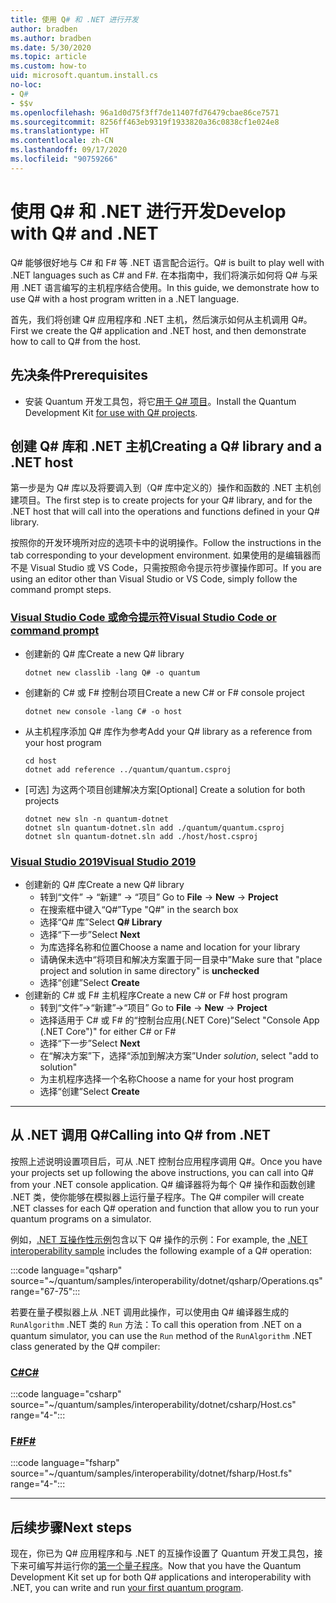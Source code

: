 ```yaml
---
title: 使用 Q# 和 .NET 进行开发
author: bradben
ms.author: bradben
ms.date: 5/30/2020
ms.topic: article
ms.custom: how-to
uid: microsoft.quantum.install.cs
no-loc:
- Q#
- $$v
ms.openlocfilehash: 96a1d0d75f3ff7de11407fd76479cbae86ce7571
ms.sourcegitcommit: 8256ff463eb9319f1933820a36c0838cf1e024e8
ms.translationtype: HT
ms.contentlocale: zh-CN
ms.lasthandoff: 09/17/2020
ms.locfileid: "90759266"
---
```

# <a name="develop-with-no-locq-and-net"></a><span data-ttu-id="1c895-102">使用 Q# 和 .NET 进行开发</span><span class="sxs-lookup"><span data-stu-id="1c895-102">Develop with Q# and .NET</span></span>

<span data-ttu-id="1c895-103">Q# 能够很好地与 C# 和 F# 等 .NET 语言配合运行。</span><span class="sxs-lookup"><span data-stu-id="1c895-103">Q# is built to play well with .NET languages such as C# and F#.</span></span>
<span data-ttu-id="1c895-104">在本指南中，我们将演示如何将 Q# 与采用 .NET 语言编写的主机程序结合使用。</span><span class="sxs-lookup"><span data-stu-id="1c895-104">In this guide, we demonstrate how to use Q# with a host program written in a .NET language.</span></span>

<span data-ttu-id="1c895-105">首先，我们将创建 Q# 应用程序和 .NET 主机，然后演示如何从主机调用 Q#。</span><span class="sxs-lookup"><span data-stu-id="1c895-105">First we create the Q# application and .NET host, and then demonstrate how to call to Q# from the host.</span></span>

## <a name="prerequisites"></a><span data-ttu-id="1c895-106">先决条件</span><span class="sxs-lookup"><span data-stu-id="1c895-106">Prerequisites</span></span>

- <span data-ttu-id="1c895-107">安装 Quantum 开发工具包，将它[用于 Q# 项目](xref:microsoft.quantum.install.standalone)。</span><span class="sxs-lookup"><span data-stu-id="1c895-107">Install the Quantum Development Kit [for use with Q# projects](xref:microsoft.quantum.install.standalone).</span></span>

## <a name="creating-a-no-locq-library-and-a-net-host"></a><span data-ttu-id="1c895-108">创建 Q# 库和 .NET 主机</span><span class="sxs-lookup"><span data-stu-id="1c895-108">Creating a Q# library and a .NET host</span></span>

<span data-ttu-id="1c895-109">第一步是为 Q# 库以及将要调入到（Q# 库中定义的）操作和函数的 .NET 主机创建项目。</span><span class="sxs-lookup"><span data-stu-id="1c895-109">The first step is to create projects for your Q# library, and for the .NET host that will call into the operations and functions defined in your Q# library.</span></span>

<span data-ttu-id="1c895-110">按照你的开发环境所对应的选项卡中的说明操作。</span><span class="sxs-lookup"><span data-stu-id="1c895-110">Follow the instructions in the tab corresponding to your development environment.</span></span>
<span data-ttu-id="1c895-111">如果使用的是编辑器而不是 Visual Studio 或 VS Code，只需按照命令提示符步骤操作即可。</span><span class="sxs-lookup"><span data-stu-id="1c895-111">If you are using an editor other than Visual Studio or VS Code, simply follow the command prompt steps.</span></span>

### <a name="visual-studio-code-or-command-prompt"></a>[<span data-ttu-id="1c895-112">Visual Studio Code 或命令提示符</span><span class="sxs-lookup"><span data-stu-id="1c895-112">Visual Studio Code or command prompt</span></span>](#tab/tabid-cmdline)

- <span data-ttu-id="1c895-113">创建新的 Q# 库</span><span class="sxs-lookup"><span data-stu-id="1c895-113">Create a new Q# library</span></span>

  ```dotnetcli
  dotnet new classlib -lang Q# -o quantum
  ```

- <span data-ttu-id="1c895-114">创建新的 C# 或 F# 控制台项目</span><span class="sxs-lookup"><span data-stu-id="1c895-114">Create a new C# or F# console project</span></span>

  ```dotnetcli
  dotnet new console -lang C# -o host  
  ```

- <span data-ttu-id="1c895-115">从主机程序添加 Q# 库作为参考</span><span class="sxs-lookup"><span data-stu-id="1c895-115">Add your Q# library as a reference from your host program</span></span>

  ```dotnetcli
  cd host
  dotnet add reference ../quantum/quantum.csproj
  ```

- <span data-ttu-id="1c895-116">[可选] 为这两个项目创建解决方案</span><span class="sxs-lookup"><span data-stu-id="1c895-116">[Optional] Create a solution for both projects</span></span>

  ```dotnetcli
  dotnet new sln -n quantum-dotnet
  dotnet sln quantum-dotnet.sln add ./quantum/quantum.csproj
  dotnet sln quantum-dotnet.sln add ./host/host.csproj
  ```

### <a name="visual-studio-2019"></a>[<span data-ttu-id="1c895-117">Visual Studio 2019</span><span class="sxs-lookup"><span data-stu-id="1c895-117">Visual Studio 2019</span></span>](#tab/tabid-vs2019)

- <span data-ttu-id="1c895-118">创建新的 Q# 库</span><span class="sxs-lookup"><span data-stu-id="1c895-118">Create a new Q# library</span></span>
  - <span data-ttu-id="1c895-119">转到“文件” -> “新建” -> “项目”  </span><span class="sxs-lookup"><span data-stu-id="1c895-119">Go to **File** -> **New** -> **Project**</span></span>
  - <span data-ttu-id="1c895-120">在搜索框中键入“Q#”</span><span class="sxs-lookup"><span data-stu-id="1c895-120">Type "Q#" in the search box</span></span>
  - <span data-ttu-id="1c895-121">选择“Q# 库”</span><span class="sxs-lookup"><span data-stu-id="1c895-121">Select **Q# Library**</span></span>
  - <span data-ttu-id="1c895-122">选择“下一步”</span><span class="sxs-lookup"><span data-stu-id="1c895-122">Select **Next**</span></span>
  - <span data-ttu-id="1c895-123">为库选择名称和位置</span><span class="sxs-lookup"><span data-stu-id="1c895-123">Choose a name and location for your library</span></span>
  - <span data-ttu-id="1c895-124">请确保未选中“将项目和解决方案置于同一目录中”</span><span class="sxs-lookup"><span data-stu-id="1c895-124">Make sure that "place project and solution in same directory" is **unchecked**</span></span>
  - <span data-ttu-id="1c895-125">选择“创建”</span><span class="sxs-lookup"><span data-stu-id="1c895-125">Select **Create**</span></span>
- <span data-ttu-id="1c895-126">创建新的 C# 或 F# 主机程序</span><span class="sxs-lookup"><span data-stu-id="1c895-126">Create a new C# or F# host program</span></span>
  - <span data-ttu-id="1c895-127">转到“文件”→“新建”→“项目”  </span><span class="sxs-lookup"><span data-stu-id="1c895-127">Go to **File** → **New** → **Project**</span></span>
  - <span data-ttu-id="1c895-128">选择适用于 C# 或 F# 的“控制台应用(.NET Core)”</span><span class="sxs-lookup"><span data-stu-id="1c895-128">Select "Console App (.NET Core")" for either C# or F#</span></span>
  - <span data-ttu-id="1c895-129">选择“下一步”</span><span class="sxs-lookup"><span data-stu-id="1c895-129">Select **Next**</span></span>
  - <span data-ttu-id="1c895-130">在“解决方案”下，选择“添加到解决方案”</span><span class="sxs-lookup"><span data-stu-id="1c895-130">Under *solution*, select "add to solution"</span></span>
  - <span data-ttu-id="1c895-131">为主机程序选择一个名称</span><span class="sxs-lookup"><span data-stu-id="1c895-131">Choose a name for your host program</span></span>
  - <span data-ttu-id="1c895-132">选择“创建”</span><span class="sxs-lookup"><span data-stu-id="1c895-132">Select **Create**</span></span>

***

## <a name="calling-into-no-locq-from-net"></a><span data-ttu-id="1c895-133">从 .NET 调用 Q#</span><span class="sxs-lookup"><span data-stu-id="1c895-133">Calling into Q# from .NET</span></span>

<span data-ttu-id="1c895-134">按照上述说明设置项目后，可从 .NET 控制台应用程序调用 Q#。</span><span class="sxs-lookup"><span data-stu-id="1c895-134">Once you have your projects set up following the above instructions, you can call into Q# from your .NET console application.</span></span>
<span data-ttu-id="1c895-135">Q# 编译器将为每个 Q# 操作和函数创建 .NET 类，使你能够在模拟器上运行量子程序。</span><span class="sxs-lookup"><span data-stu-id="1c895-135">The Q# compiler will create .NET classes for each Q# operation and function that allow you to run your quantum programs on a simulator.</span></span>

<span data-ttu-id="1c895-136">例如，[.NET 互操作性示例](https://github.com/microsoft/Quantum/tree/main/samples/interoperability/dotnet)包含以下 Q# 操作的示例：</span><span class="sxs-lookup"><span data-stu-id="1c895-136">For example, the [.NET interoperability sample](https://github.com/microsoft/Quantum/tree/main/samples/interoperability/dotnet) includes the following example of a Q# operation:</span></span>

:::code language="qsharp" source="~/quantum/samples/interoperability/dotnet/qsharp/Operations.qs" range="67-75":::

<span data-ttu-id="1c895-137">若要在量子模拟器上从 .NET 调用此操作，可以使用由 Q# 编译器生成的 `RunAlgorithm` .NET 类的 `Run` 方法：</span><span class="sxs-lookup"><span data-stu-id="1c895-137">To call this operation from .NET on a quantum simulator, you can use the `Run` method of the `RunAlgorithm` .NET class generated by the Q# compiler:</span></span>

### <a name="c"></a>[<span data-ttu-id="1c895-138">C#</span><span class="sxs-lookup"><span data-stu-id="1c895-138">C#</span></span>](#tab/tabid-csharp)

:::code language="csharp" source="~/quantum/samples/interoperability/dotnet/csharp/Host.cs" range="4-":::

### <a name="f"></a>[<span data-ttu-id="1c895-139">F#</span><span class="sxs-lookup"><span data-stu-id="1c895-139">F#</span></span>](#tab/tabid-fsharp)

:::code language="fsharp" source="~/quantum/samples/interoperability/dotnet/fsharp/Host.fs" range="4-":::

***
    
## <a name="next-steps"></a><span data-ttu-id="1c895-140">后续步骤</span><span class="sxs-lookup"><span data-stu-id="1c895-140">Next steps</span></span>

<span data-ttu-id="1c895-141">现在，你已为 Q# 应用程序和与 .NET 的互操作设置了 Quantum 开发工具包，接下来可编写并运行你的[第一个量子程序](xref:microsoft.quantum.quickstarts.qrng)。</span><span class="sxs-lookup"><span data-stu-id="1c895-141">Now that you have the Quantum Development Kit set up for both Q# applications and interoperability with .NET, you can write and run [your first quantum program](xref:microsoft.quantum.quickstarts.qrng).</span></span>
